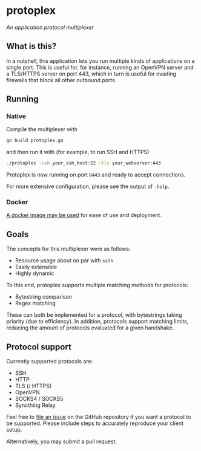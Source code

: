 # protoplex

*An application protocol multiplexer*

## What is this?

In a nutshell, this application lets you run multiple kinds of applications
on a single port. This is useful for, for instance, running an OpenVPN server
and a TLS/HTTPS server on port 443, which in turn is useful for evading
firewalls that block all other outbound ports.

## Running

### Native

Compile the multiplexer with

```bash
go build protoplex.go
```

and then run it with (for example, to run SSH and HTTPS)

```bash
./protoplex -ssh your_ssh_host:22 -tls your_webserver:443
```

Protoplex is now running on port `8443` and ready to accept connections.

For more extensive configuration, please see the output of `-help`.

### Docker

[A docker image may be used](https://hub.docker.com/r/pandentia/protoplex)
for ease of use and deployment.

## Goals

The concepts for this multiplexer were as follows:

- Resource usage about on par with `sslh`
- Easily extensible
- Highly dynamic

To this end, protoplex supports multiple matching methods for protocols:

- Bytestring comparison
- Regex matching

These can both be implemented for a protocol, with bytestrings taking
priority (due to efficiency). In addition, protocols support matching limits,
reducing the amount of protocols evaluated for a given handshake.

## Protocol support

Currently supported protocols are:

- SSH
- HTTP
- TLS (/ HTTPS)
- OpenVPN
- SOCKS4 / SOCKS5
- Syncthing Relay

Feel free to [file an issue](https://github.com/Pandentia/protoplex/issues/new)
on the GitHub repository if you want a protocol to be supported. Please include
steps to accurately reproduce your client setup.

Alternatively, you may submit a pull request.

